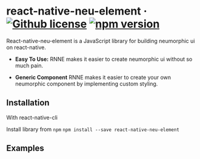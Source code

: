 # react-native-neu-element &middot; [![Github license](https://img.shields.io/badge/license-MIT-blue.svg)]() [![npm version](https://img.shields.io/npm/v/react-native-neu-element)]()

React-native-neu-element is a JavaScript library for building neumorphic ui on react-native.

- **Easy To Use:** RNNE makes it easier to create neumorphic ui without so much pain.

- **Generic Component** RNNE makes it easier to create your own neumorphic component by implementing custom styling.

## Installation

With react-native-cli

Install library from `npm`
`npm install --save react-native-neu-element`

## Examples
